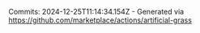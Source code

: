 Commits: 2024-12-25T11:14:34.154Z - Generated via https://github.com/marketplace/actions/artificial-grass
<br>

